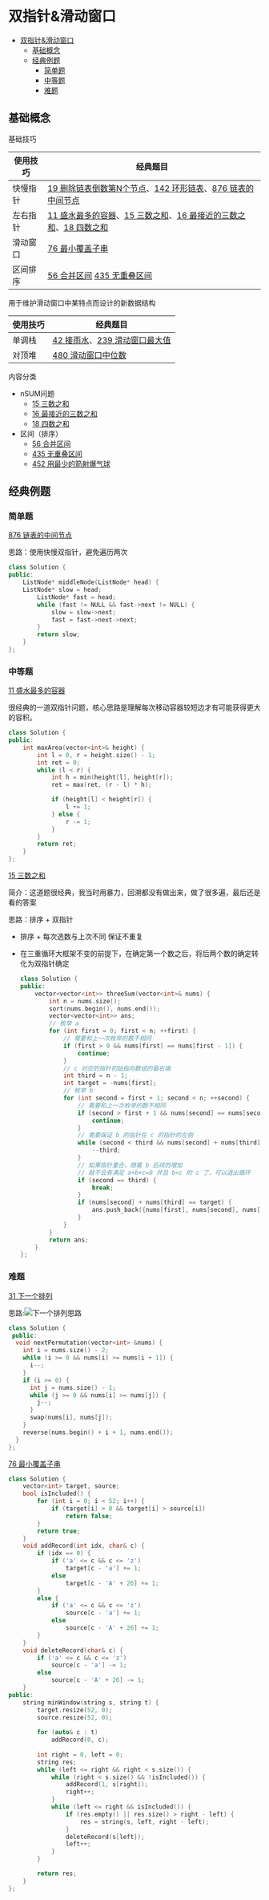 # 双指针&滑动窗口

- [双指针\&滑动窗口](#双指针滑动窗口)
  - [基础概念](#基础概念)
  - [经典例题](#经典例题)
    - [简单题](#简单题)
    - [中等题](#中等题)
    - [难题](#难题)

## 基础概念

基础技巧

|          使用技巧        |      经典题目      |
|-------------------------|-------------------|
|          快慢指针        | [19 删除链表倒数第N个节点](https://leetcode.cn/problems/remove-nth-node-from-end-of-list/)、[142 环形链表](https://leetcode.cn/problems/linked-list-cycle-ii/)、[876 链表的中间节点](https://leetcode-cn.com/problems/middle-of-the-linked-list/) |
|          左右指针        | [11 盛水最多的容器](https://leetcode.cn/problems/container-with-most-water/)、[15 三数之和](https://leetcode-cn.com/problems/3sum/)、[16 最接近的三数之和](https://leetcode.cn/problems/3sum-closest/)、[18 四数之和](https://leetcode.cn/problems/4sum/)|
|          滑动窗口        | [76 最小覆盖子串](https://leetcode-cn.com/problems/minimum-window-substring/) |
|          区间排序        | [56 合并区间](https://leetcode.cn/problems/merge-intervals/description/) [435 无重叠区间](https://leetcode.cn/problems/non-overlapping-intervals/) |

用于维护滑动窗口中某特点而设计的新数据结构

|          使用技巧        |      经典题目      |
|-------------------------|-------------------|
|           单调栈        | [42 接雨水](https://leetcode.cn/problems/trapping-rain-water/)、[239 滑动窗口最大值](https://leetcode.cn/problems/sliding-window-maximum/description/) |
|           对顶堆        | [480 滑动窗口中位数](https://leetcode.cn/problems/sliding-window-median/) |

内容分类

- nSUM问题
  - [15 三数之和](https://leetcode-cn.com/problems/3sum/)
  - [16 最接近的三数之和](https://leetcode.cn/problems/3sum-closest/)
  - [18 四数之和](https://leetcode.cn/problems/4sum/)
- 区间（排序）
  - [56 合并区间](https://leetcode.cn/problems/merge-intervals/description/)
  - [435 无重叠区间](https://leetcode.cn/problems/non-overlapping-intervals/)
  - [452 用最少的箭射爆气球](https://leetcode.cn/problems/minimum-number-of-arrows-to-burst-balloons/)

## 经典例题

### 简单题

[876 链表的中间节点](https://leetcode-cn.com/problems/middle-of-the-linked-list/)

思路：使用快慢双指针，避免遍历两次

``` c++
class Solution {
public:
    ListNode* middleNode(ListNode* head) {
    ListNode* slow = head;
        ListNode* fast = head;
        while (fast != NULL && fast->next != NULL) {
            slow = slow->next;
            fast = fast->next->next;
        }
        return slow;
    }
};
```

### 中等题

[11 盛水最多的容器](https://leetcode.cn/problems/container-with-most-water/description/)

很经典的一道双指针问题，核心思路是理解每次移动容器较短边才有可能获得更大的容积。

```c++
class Solution {
public:
    int maxArea(vector<int>& height) {
        int l = 0, r = height.size() - 1;
        int ret = 0;
        while (l < r) {
            int h = min(height[l], height[r]);
            ret = max(ret, (r - l) * h);

            if (height[l] < height[r]) {
                l += 1;
            } else {
                r -= 1;
            }
        }
        return ret;
    }
};
```

[15 三数之和](https://leetcode-cn.com/problems/3sum/)

简介：这道题很经典，我当时用暴力，回溯都没有做出来，做了很多遍，最后还是看的答案

思路：排序 + 双指针
  
- 排序 + 每次选数与上次不同 保证不重复
- 在三重循环大框架不变的前提下，在确定第一个数之后，将后两个数的确定转化为双指针确定

  ``` c++
  class Solution {
  public:
      vector<vector<int>> threeSum(vector<int>& nums) {
          int n = nums.size();
          sort(nums.begin(), nums.end());
          vector<vector<int>> ans;
          // 枚举 a
          for (int first = 0; first < n; ++first) {
              // 需要和上一次枚举的数不相同
              if (first > 0 && nums[first] == nums[first - 1]) {
                  continue;
              }
              // c 对应的指针初始指向数组的最右端
              int third = n - 1;
              int target = -nums[first];
              // 枚举 b
              for (int second = first + 1; second < n; ++second) {
                  // 需要和上一次枚举的数不相同
                  if (second > first + 1 && nums[second] == nums[second - 1]) {
                      continue;
                  }
                  // 需要保证 b 的指针在 c 的指针的左侧
                  while (second < third && nums[second] + nums[third] > target) {
                      --third;
                  }
                  // 如果指针重合，随着 b 后续的增加
                  // 就不会有满足 a+b+c=0 并且 b<c 的 c 了，可以退出循环
                  if (second == third) {
                      break;
                  }
                  if (nums[second] + nums[third] == target) {
                      ans.push_back({nums[first], nums[second], nums[third]});
                  }
              }
          }
          return ans;
      }
  };
  
  ```

### 难题

[31 下一个排列](https://leetcode.cn/problems/next-permutation/description/)

思路:![下一个排列思路](./img/code_pointer_manipulation.png)

``` c++
class Solution {
 public:
  void nextPermutation(vector<int> &nums) {
    int i = nums.size() - 2;
    while (i >= 0 && nums[i] >= nums[i + 1]) {
      i--;
    }
    if (i >= 0) {
      int j = nums.size() - 1;
      while (j >= 0 && nums[i] >= nums[j]) {
        j--;
      }
      swap(nums[i], nums[j]);
    }
    reverse(nums.begin() + i + 1, nums.end());
  }
};
```

[76 最小覆盖子串](https://leetcode-cn.com/problems/minimum-window-substring/)

  ``` c++
  class Solution {
      vector<int> target, source;
      bool isIncluded() {
          for (int i = 0; i < 52; i++) {
              if (target[i] > 0 && target[i] > source[i])
                  return false;
          }
          return true;
      }
      void addRecord(int idx, char& c) {
          if (idx == 0) {
              if ('a' <= c && c <= 'z')
                  target[c - 'a'] += 1;
              else
                  target[c - 'A' + 26] += 1;
          }
          else {
              if ('a' <= c && c <= 'z')
                  source[c - 'a'] += 1;
              else
                  source[c - 'A' + 26] += 1;
          }
      }
      void deleteRecord(char& c) {
          if ('a' <= c && c <= 'z')
              source[c - 'a'] -= 1;
          else
              source[c - 'A' + 26] -= 1;
      }
  public:
      string minWindow(string s, string t) {
          target.resize(52, 0);
          source.resize(52, 0);
          
          for (auto& c : t)
              addRecord(0, c);
          
          int right = 0, left = 0;
          string res;
          while (left <= right && right < s.size()) {
              while (right < s.size() && !isIncluded()) {
                  addRecord(1, s[right]);
                  right++;
              }
              while (left <= right && isIncluded()) {
                  if (res.empty() || res.size() > right - left) {
                      res = string(s, left, right - left);
                  }
                  deleteRecord(s[left]);
                  left++;
              }
          }
  
          return res;
      }
  };
  ```
